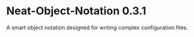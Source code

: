 # Neat-Object-Notation 0.3.1

A smart object notation designed for writing complex configuration files.
